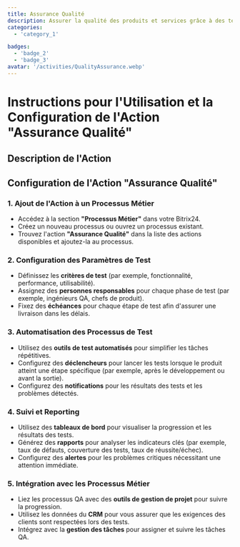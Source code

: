 ```yaml
---
title: Assurance Qualité
description: Assurer la qualité des produits et services grâce à des tests rigoureux.
categories:
  - 'category_1'

badges:
  - 'badge_2'
  - 'badge_3'
avatar: '/activities/QualityAssurance.webp'
---
```

# Instructions pour l'Utilisation et la Configuration de l'Action "Assurance Qualité"

## Description de l'Action

## **Configuration de l'Action "Assurance Qualité"**

### 1. Ajout de l'Action à un Processus Métier
- Accédez à la section **"Processus Métier"** dans votre Bitrix24.
- Créez un nouveau processus ou ouvrez un processus existant.
- Trouvez l'action **"Assurance Qualité"** dans la liste des actions disponibles et ajoutez-la au processus.

### 2. Configuration des Paramètres de Test
- Définissez les **critères de test** (par exemple, fonctionnalité, performance, utilisabilité).
- Assignez des **personnes responsables** pour chaque phase de test (par exemple, ingénieurs QA, chefs de produit).
- Fixez des **échéances** pour chaque étape de test afin d'assurer une livraison dans les délais.

### 3. Automatisation des Processus de Test
- Utilisez des **outils de test automatisés** pour simplifier les tâches répétitives.
- Configurez des **déclencheurs** pour lancer les tests lorsque le produit atteint une étape spécifique (par exemple, après le développement ou avant la sortie).
- Configurez des **notifications** pour les résultats des tests et les problèmes détectés.

### 4. Suivi et Reporting
- Utilisez des **tableaux de bord** pour visualiser la progression et les résultats des tests.
- Générez des **rapports** pour analyser les indicateurs clés (par exemple, taux de défauts, couverture des tests, taux de réussite/échec).
- Configurez des **alertes** pour les problèmes critiques nécessitant une attention immédiate.

### 5. Intégration avec les Processus Métier
- Liez les processus QA avec des **outils de gestion de projet** pour suivre la progression.
- Utilisez les données du **CRM** pour vous assurer que les exigences des clients sont respectées lors des tests.
- Intégrez avec la **gestion des tâches** pour assigner et suivre les tâches QA.